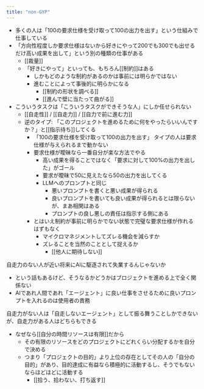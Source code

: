 ```yaml
---
title: "non-GYP"
---
```


- 多くの人は「100の要求仕様を受け取って100の出力を出す」という仕組みで仕事している
- 「方向性程度しか要求仕様はないから好きにやって200でも300でも出せるだけ高い成果を出して」という別の種類の仕事がある
    - [[裁量]]
    - 「好きにやって」といっても、もちろん[[制約]]はある
        - しかもどのような制約があるのかは事前には明らかではない
        - 進むことによって事後的に明らかになる
            - [[制約の形状を調べる]]
            - [[進んで壁に当たって曲がる]]
- こういうタスクは「こういうタスクができそうな人」にしか任せられない
    - [[自走性]] / [[自走力]] / [[自力で前に進む力]]
    - 逆のタイプ: 「このプロジェクトを進めるために何をやったらいいんですか？」と[[指示待ち]]してくる
        - 「100の要求仕様を受け取って100の出力を出す」 タイプの人は要求仕様が与えられるまで動かない
        - 要求仕様が曖昧なら一番自分が楽な方法でやる
            - 高い成果を得ることではなく「要求に対して100%の出力を出した」がゴール
            - 要求が曖昧で50に見えたなら50の出力を出してくる
            - LLMへのプロンプトと同じ
                - 悪いプロンプトを書くと悪い成果が得られる
                - 良いプロンプトを書いても良い成果が得られるとは限らないが、まあ相関はある
                - プロンプトの良し悪しの責任は指示する側にある
        - とはいえ制約が事前に明らかでない状態で完璧な要求仕様が作れるはずもなく
            - マイクロマネジメントしてズレる機会を減らすか
            - ズレることを当然のこととして捉えるか
                - [[他人に期待しない]]

自走力のない人が近い将来にAIに駆逐されて失業するんじゃないか
- という話もあるけど、そうなるかどうかはブロジェクトを進める上で全く関係ない
- AIであれ人間であれ「エージェント」に良い仕事をさせるために良いプロンプトを入れるのは使用者の責務

自走力がない人は「自走しないエージェント」として振る舞うことしかできないが、自走力がある人はどちらもできる
- なぜなら[[自分の時間リソースは有限]]だから
    - その有限のリソースをどのプロジェクトにどれくらい分配するかを自分で決める
    - つまり「プロジェクトの目的」より上位の存在としてその人の「自分の目的」があり、目的達成に有益なら積極的に活動するし、そうでもないならほどほどに活動する
        - [[拾う、拾わない、打ち返す]]

